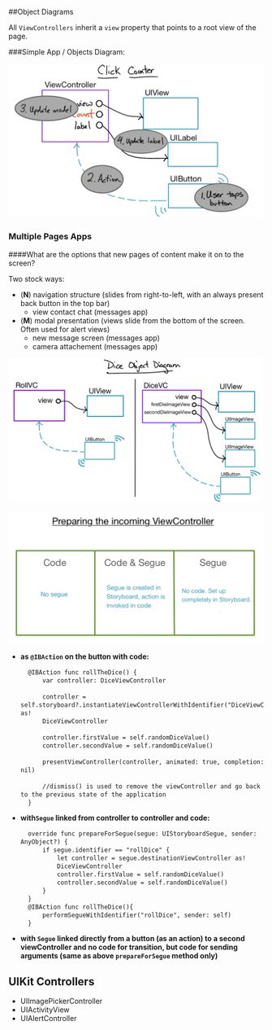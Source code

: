 ##Object Diagrams

All `ViewControllers` inherit a `view` property that points to a root view of the page.

###Simple App / Objects Diagram:

![App Diagram as Objects](../images/posts/objectDiagram.png)

### Multiple Pages Apps

####What are the options that new pages of content make it on to the screen?

Two stock ways:

* (**N**) navigation structure (slides from right-to-left, with an always present back button in the top bar)
	* view contact chat (messages app)
* (**M**) modal presentation (views slide from the bottom of the screen. Often used for alert views)
	* new message screen (messages app)
	* camera attachement (messages app)

![App Diagram as Objects](../images/posts/diceObjectDiagram.png)

![App Diagram as Objects](../images/posts/preparingIncomingViewController.png)

* **as `@IBAction` on the button with code:** 
		
		@IBAction func rollTheDice() {
		    var controller: DiceViewController
		    
		    controller = self.storyboard?.instantiateViewControllerWithIdentifier("DiceViewController") as!
		    DiceViewController
		    
		    controller.firstValue = self.randomDiceValue()
		    controller.secondValue = self.randomDiceValue()
		    
		    presentViewController(controller, animated: true, completion: nil)
		    
		    //dismiss() is used to remove the viewController and go back to the previous state of the application
		}
    
* **with`Segue` linked from controller to controller and code:**

		override func prepareForSegue(segue: UIStoryboardSegue, sender: AnyObject?) {
		    if segue.identifier == "rollDice" {
		        let controller = segue.destinationViewController as!
		        DiceViewController
		        controller.firstValue = self.randomDiceValue()
		        controller.secondValue = self.randomDiceValue()
		    }        
		}
		@IBAction func rollTheDice(){
		    performSegueWithIdentifier("rollDice", sender: self)
		}


* **with `Segue` linked directly from a button (as an action) to a second viewController and no code for transition, but code for sending arguments (same as above `prepareForSegue` method only)**

## UIKit Controllers

* UIImagePickerController
* UIActivityView
* UIAlertController